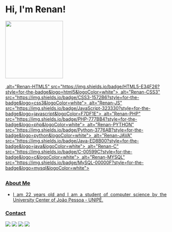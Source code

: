 <div>
  <h1>Hi, I'm Renan!</h1>
</div>

<div>
  <a href="https://github.com/renansoares99">
  <img height="180em" src="https://github-readme-stats.vercel.app/api?username=renansoares99&show_icons=true&theme=tokyonight&include_all_commits=true&count_private=true"/>
  <!-- <img height="180em" src="https://github-readme-stats.vercel.app/api/top-langs/?username=renansoares99&layout=compact&langs_count=7&theme=tokyonight"/> -->
</div>

<div><br>
  <img <!-- align="center" --> alt="Renan-HTML5" src="https://img.shields.io/badge/HTML5-E34F26?style=for-the-badge&logo=html5&logoColor=white">
  <img <!-- align="center" --> alt="Renan-CSS3" src="https://img.shields.io/badge/CSS3-1572B6?style=for-the-badge&logo=css3&logoColor=white">
  <img <!-- align="center" --> alt="Renan-JS" src="https://img.shields.io/badge/JavaScript-323330?style=for-the-badge&logo=javascript&logoColor=F7DF1E">
  <img <!-- align="center" --> alt="Renan-PHP" src="https://img.shields.io/badge/PHP-777BB4?style=for-the-badge&logo=php&logoColor=white">
  <img <!-- align="center" --> alt="Renan-PYTHON" src="https://img.shields.io/badge/Python-3776AB?style=for-the-badge&logo=python&logoColor=white">
  <img <!-- align="center" --> alt="Renan-JAVA" src="https://img.shields.io/badge/Java-ED8B00?style=for-the-badge&logo=java&logoColor=white">
  <img <!-- align="center" --> alt="Renan-C" src="https://img.shields.io/badge/C-00599C?style=for-the-badge&logo=c&logoColor=white">
  <img <!-- align="center" --> alt="Renan-MYSQL" src="https://img.shields.io/badge/MySQL-00000F?style=for-the-badge&logo=mysql&logoColor=white">
  <!-- <img align="center" alt="Renan-#" src=""> -->
</div>
  
##

<div>
  <h3>About Me</h3>
  <ul>
    <li><p align="justify">I am 22 years old and I am a student of computer science by the University Center of João Pessoa - UNIPÊ.</p></li>
  </ul>
</div>

<div>
  <h3>Contact</h3>
  <a href="https://gitlab.com/renansoaresa99" target="_blank"><img src="https://img.shields.io/badge/GitLab-330F63?style=for-the-badge&logo=gitlab&logoColor=white" target="_blank"></a>
  <a href="https://www.linkedin.com/in/renansoares99/" target="_blank"><img src="https://img.shields.io/badge/LinkedIn-0077B5?style=for-the-badge&logo=linkedin&logoColor=white" target="_blank"></a>
  <a href="mailto:renansoaresarcanjo283@gmail.com" target="_blank"><img src="https://img.shields.io/badge/Gmail-D14836?style=for-the-badge&logo=gmail&logoColor=white" target="_blank"></a>
  <a href="https://twitter.com/RenanRV6" target="_blank"><img src="https://img.shields.io/badge/Twitter-1DA1F2?style=for-the-badge&logo=twitter&logoColor=white" target="_blank"></a>
  <!-- <a href="" target="_blank"><img src="" target="_blank"></a> -->
</div>
  
  
